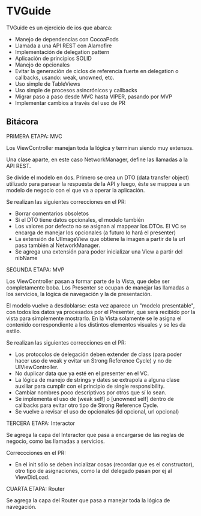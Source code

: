 # TVGuide

TVGuide es un ejercicio de ios que abarca:

- Manejo de dependencias con CocoaPods
- Llamada a una API REST con Alamofire
- Implementación de delegation pattern
- Aplicación de principios SOLID
- Manejo de opcionales
- Evitar la generación de ciclos de referencia fuerte en delegation o callbacks, usando: weak, unowned, etc.
- Uso simple de TableViews
- Uso simple de procesos asincrónicos y callbacks
- Migrar paso a paso desde MVC hasta VIPER, pasando por MVP
- Implementar cambios a través del uso de PR

## Bitácora

PRIMERA ETAPA: MVC

Los ViewController manejan toda la lógica y terminan siendo muy extensos. 

Una clase aparte, en este caso NetworkManager, define las llamadas a la API REST.

Se divide el modelo en dos. Primero se crea un DTO (data transfer object) utilizado para parsear la respuesta de la API y luego, éste se mappea a un modelo de negocio con el que va a operar la aplicación. 

Se realizan las siguientes correcciones en el PR:
- Borrar comentarios obsoletos
- Si el DTO tiene datos opcionales, el modelo también
- Los valores por defecto no se asignan al mappear los DTOs. El VC se encarga de manejar los opcionales (a futuro lo hará el presenter)
- La extensión de UIImageView que obtiene la imagen a partir de la url pasa también al NetworkManager.
- Se agrega una extensión para poder inicializar una View a partir del nibName


SEGUNDA ETAPA: MVP

Los ViewController pasan a formar parte de la Vista, que debe ser completamente boba. Los Presenter se ocupan de manejar las llamadas a los servicios, la lógica de navegación y la de presentación.

El modelo vuelve a desdoblarse: esta vez aparece un "modelo presentable", con todos los datos ya procesados por el Presenter, que será recibido por la vista para simplemente mostrarlo. En la Vista solamente se le asigna el contenido correspondiente a los distintos elementos visuales y se les da estilo.

Se realizan las siguientes correcciones en el PR:
- Los protocolos de delegación deben extender de class (para poder hacer uso de weak y evitar un Strong Reference Cycle) y no de UIViewController.
- No duplicar data que ya esté en el presenter en el VC. 
- La lógica de manejo de strings y dates se extrapola a alguna clase auxiliar para cumplir con el principio de single responsibility.
- Cambiar nombres poco descriptivos por otros que sí lo sean.
- Se implementa el uso de [weak self] o [unowned self] dentro de callbacks para evitar otro tipo de Strong Reference Cycle.
- Se vuelve a revisar el uso de opcionales (id opcional, url opcional)

TERCERA ETAPA: Interactor

Se agrega la capa del Interactor que pasa a encargarse de las reglas de negocio, como las llamadas a servicios.

Correccciones en el PR: 
- En el init sólo se deben incializar cosas (recordar que es el constructor), otro tipo de asignaciones, como la del delegado pasan por ej al ViewDidLoad.

CUARTA ETAPA: Router

Se agrega la capa del Router que pasa a manejar toda la lógica de navegación.